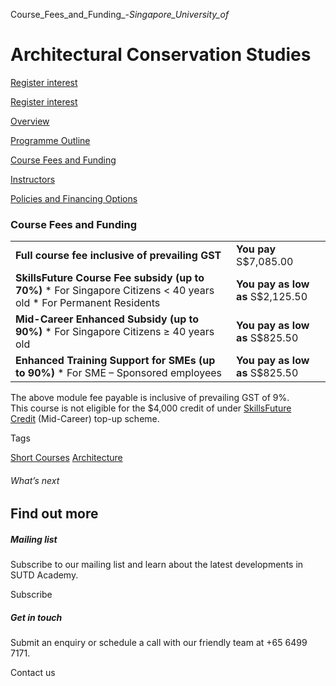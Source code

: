 Course_Fees_and_Funding_-_Singapore_University_of_



Architectural Conservation Studies
==================================

[Register interest](/admissions/academy/short-courses/short-courses-register-your-interest/?coursename=architectural-conservation-studies)

[Register interest](/admissions/academy/short-courses/short-courses-register-your-interest/?coursename=architectural-conservation-studies)

[Overview](/course/architectural-conservation-studies/#tabs)

[Programme Outline](/course/architectural-conservation-studies/programme-outline/#tabs)

[Course Fees and Funding](/course/architectural-conservation-studies/course-fees-and-funding/#tabs)

[Instructors](/course/architectural-conservation-studies/instructors/#tabs)

[Policies and Financing Options](/course/architectural-conservation-studies/policies-and-financing-options/#tabs)

### Course Fees and Funding

|  |  |
| --- | --- |
| **Full course fee inclusive of prevailing GST** | **You pay**  S$7,085.00 |
| **SkillsFuture Course Fee subsidy (up to 70%)**  * For Singapore Citizens < 40 years old * For Permanent Residents | **You pay as low as**  S$2,125.50 |
| **Mid-Career Enhanced Subsidy (up to 90%)**  * For Singapore Citizens ≥ 40 years old | **You pay as low as**  S$825.50 |
| **Enhanced Training Support for SMEs (up to 90%)**  * For SME – Sponsored employees | **You pay as low as**  S$825.50 |

The above module fee payable is inclusive of prevailing GST of 9%.  
This course is not eligible for the $4,000 credit of under [SkillsFuture Credit](http://www.skillsfuture.gov.sg/credit) (Mid-Career) top-up scheme.

Tags

[Short Courses](/admissions/academy/courses-and-modules/?academy-type-course=780)
[Architecture](/admissions/academy/courses-and-modules/?discipline=796)

###### What’s next

Find out more
-------------

##### Mailing list

Subscribe to our mailing list and learn about the latest developments in SUTD Academy.

Subscribe

##### Get in touch

Submit an enquiry or schedule a call with our friendly team at +65 6499 7171.

Contact us

